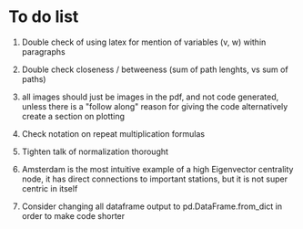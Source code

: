 # To do list



1. Double check of using latex for mention of variables (v, w) within paragraphs
2. Double check closeness / betweeness (sum of path lenghts, vs sum of paths)
3. all images should just be images in the pdf, and not code generated, unless there is a "follow along"  reason for giving the code  alternatively create a section on plotting
4. Check notation on repeat multiplication formulas

5. Tighten talk of normalization thorought
6. Amsterdam is the most intuitive example of a high Eigenvector centrality node, it has direct connections to important stations, but it is not super centric in itself
7. Consider changing all dataframe output to pd.DataFrame.from_dict in order to make code shorter

